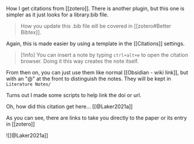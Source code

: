 How I get citations from [[zotero]]. There is another plugin, but this one is simpler as it just looks for a library.bib file. 

> How you update this .bib file eill be covered in [[zotero#Better Bibtex]].

Again, this is made easier by using a template in the [[Citations]] settings.

> [!info] 
> You can insert a note by typing `ctrl+alt+e` to open the citation browser. Doing it this way creates the note itself. 

From then on, you can just use them like normal [[Obsidian - wiki link]], but with an "@" at the front to distinguish the notes. They will be kept in `Literature Notes/`

Turns out I made some scripts to help link the doi or url.

Oh, how did this citation get here... [[@Laker2021a]]

As you can see, there are links to take you directly to the paper or its entry in [[zotero]]

![[@Laker2021a]]
